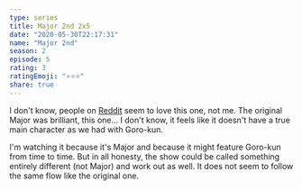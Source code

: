 ```yaml
---
type: series
title: Major 2nd 2x5
date: "2020-05-30T22:17:31"
name: "Major 2nd"
season: 2
episode: 5
rating: 3
ratingEmoji: "⭐️⭐️⭐️"
share: true
---
```


I don't know, people on [Reddit](https://www.reddit.com/r/anime/comments/gtg0dj/major_2nd_season_2_episode_5_discussion/) seem to love this one, not me. The original Major was brilliant, this one... I don't know, it feels like it doesn't have a true main character as we had with Goro-kun.

I'm watching it because it's Major and because it might feature Goro-kun from time to time. But in all honesty, the show could be called something entirely different (not Major) and work out as well. It does not seem to follow the same flow like the original one.
